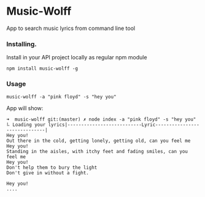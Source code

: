 # Music-Wolff
App to search music lyrics from command line tool


### Installing.

Install in your API project locally as regular npm module

```
npm install music-wolff -g
```

### Usage

```
music-wolff -a "pink floyd" -s "hey you"
```

App will show:

```
➜  music-wolff git:(master) ✗ node index -a "pink floyd" -s "hey you"
⠧ Loading your lyrics|---------------------------Lyric------------------------------|
Hey you!
Out there in the cold, getting lonely, getting old, can you feel me
Hey you!
Standing in the aisles, with itchy feet and fading smiles, can you feel me
Hey you!
Don't help them to bury the light
Don't give in without a fight.

Hey you!
....
```